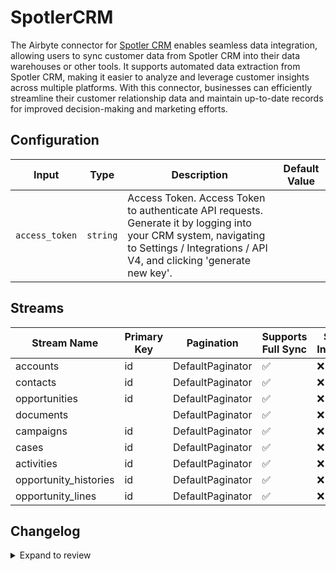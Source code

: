 # SpotlerCRM
The Airbyte connector for [Spotler CRM](https://spotler.com/) enables seamless data integration, allowing users to sync customer data from Spotler CRM into their data warehouses or other tools. It supports automated data extraction from Spotler CRM, making it easier to analyze and leverage customer insights across multiple platforms. With this connector, businesses can efficiently streamline their customer relationship data and maintain up-to-date records for improved decision-making and marketing efforts.

## Configuration

| Input | Type | Description | Default Value |
|-------|------|-------------|---------------|
| `access_token` | `string` | Access Token. Access Token to authenticate API requests. Generate it by logging into your CRM system, navigating to Settings / Integrations / API V4, and clicking &#39;generate new key&#39;. |  |

## Streams
| Stream Name | Primary Key | Pagination | Supports Full Sync | Supports Incremental |
|-------------|-------------|------------|---------------------|----------------------|
| accounts | id | DefaultPaginator | ✅ |  ❌  |
| contacts | id | DefaultPaginator | ✅ |  ❌  |
| opportunities | id | DefaultPaginator | ✅ |  ❌  |
| documents |  | DefaultPaginator | ✅ |  ❌  |
| campaigns | id | DefaultPaginator | ✅ |  ❌  |
|  cases | id | DefaultPaginator | ✅ |  ❌  |
| activities | id | DefaultPaginator | ✅ |  ❌  |
| opportunity_histories | id | DefaultPaginator | ✅ |  ❌  |
| opportunity_lines | id | DefaultPaginator | ✅ |  ❌  |

## Changelog

<details>
  <summary>Expand to review</summary>

| Version          | Date              | Pull Request | Subject        |
|------------------|-------------------|--------------|----------------|
| 0.0.36 | 2025-10-29 | [68835](https://github.com/airbytehq/airbyte/pull/68835) | Update dependencies |
| 0.0.35 | 2025-10-21 | [68544](https://github.com/airbytehq/airbyte/pull/68544) | Update dependencies |
| 0.0.34 | 2025-10-14 | [67886](https://github.com/airbytehq/airbyte/pull/67886) | Update dependencies |
| 0.0.33 | 2025-10-07 | [67454](https://github.com/airbytehq/airbyte/pull/67454) | Update dependencies |
| 0.0.32 | 2025-09-30 | [66892](https://github.com/airbytehq/airbyte/pull/66892) | Update dependencies |
| 0.0.31 | 2025-09-23 | [66263](https://github.com/airbytehq/airbyte/pull/66263) | Update dependencies |
| 0.0.30 | 2025-09-09 | [65675](https://github.com/airbytehq/airbyte/pull/65675) | Update dependencies |
| 0.0.29 | 2025-08-24 | [65504](https://github.com/airbytehq/airbyte/pull/65504) | Update dependencies |
| 0.0.28 | 2025-08-16 | [64991](https://github.com/airbytehq/airbyte/pull/64991) | Update dependencies |
| 0.0.27 | 2025-07-26 | [64000](https://github.com/airbytehq/airbyte/pull/64000) | Update dependencies |
| 0.0.26 | 2025-07-19 | [63647](https://github.com/airbytehq/airbyte/pull/63647) | Update dependencies |
| 0.0.25 | 2025-07-12 | [63079](https://github.com/airbytehq/airbyte/pull/63079) | Update dependencies |
| 0.0.24 | 2025-07-05 | [62743](https://github.com/airbytehq/airbyte/pull/62743) | Update dependencies |
| 0.0.23 | 2025-06-28 | [62225](https://github.com/airbytehq/airbyte/pull/62225) | Update dependencies |
| 0.0.22 | 2025-06-21 | [61829](https://github.com/airbytehq/airbyte/pull/61829) | Update dependencies |
| 0.0.21 | 2025-05-25 | [60538](https://github.com/airbytehq/airbyte/pull/60538) | Update dependencies |
| 0.0.20 | 2025-05-10 | [60174](https://github.com/airbytehq/airbyte/pull/60174) | Update dependencies |
| 0.0.19 | 2025-05-04 | [59580](https://github.com/airbytehq/airbyte/pull/59580) | Update dependencies |
| 0.0.18 | 2025-04-27 | [58980](https://github.com/airbytehq/airbyte/pull/58980) | Update dependencies |
| 0.0.17 | 2025-04-19 | [58434](https://github.com/airbytehq/airbyte/pull/58434) | Update dependencies |
| 0.0.16 | 2025-04-12 | [57936](https://github.com/airbytehq/airbyte/pull/57936) | Update dependencies |
| 0.0.15 | 2025-04-05 | [57448](https://github.com/airbytehq/airbyte/pull/57448) | Update dependencies |
| 0.0.14 | 2025-03-29 | [56812](https://github.com/airbytehq/airbyte/pull/56812) | Update dependencies |
| 0.0.13 | 2025-03-22 | [56312](https://github.com/airbytehq/airbyte/pull/56312) | Update dependencies |
| 0.0.12 | 2025-03-08 | [55144](https://github.com/airbytehq/airbyte/pull/55144) | Update dependencies |
| 0.0.11 | 2025-02-22 | [54517](https://github.com/airbytehq/airbyte/pull/54517) | Update dependencies |
| 0.0.10 | 2025-02-15 | [54033](https://github.com/airbytehq/airbyte/pull/54033) | Update dependencies |
| 0.0.9 | 2025-02-08 | [53537](https://github.com/airbytehq/airbyte/pull/53537) | Update dependencies |
| 0.0.8 | 2025-02-01 | [53079](https://github.com/airbytehq/airbyte/pull/53079) | Update dependencies |
| 0.0.7 | 2025-01-25 | [52433](https://github.com/airbytehq/airbyte/pull/52433) | Update dependencies |
| 0.0.6 | 2025-01-18 | [51967](https://github.com/airbytehq/airbyte/pull/51967) | Update dependencies |
| 0.0.5 | 2025-01-11 | [51391](https://github.com/airbytehq/airbyte/pull/51391) | Update dependencies |
| 0.0.4 | 2024-12-28 | [50770](https://github.com/airbytehq/airbyte/pull/50770) | Update dependencies |
| 0.0.3 | 2024-12-21 | [50322](https://github.com/airbytehq/airbyte/pull/50322) | Update dependencies |
| 0.0.2 | 2024-12-14 | [49436](https://github.com/airbytehq/airbyte/pull/49436) | Update dependencies |
| 0.0.1 | 2024-11-08 | | Initial release by [@parthiv11](https://github.com/parthiv11) via Connector Builder |

</details>

